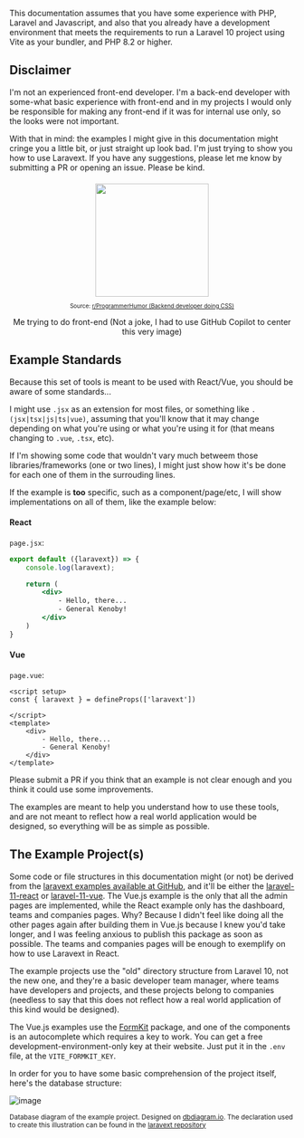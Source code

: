 
This documentation assumes that you have some experience with PHP, Laravel and Javascript, and also that you already have a development environment that meets the requirements to run a Laravel 10 project using Vite as your bundler, and PHP 8.2 or higher.

## Disclaimer

I'm not an experienced front-end developer. I'm a back-end developer with some-what basic experience with front-end and in my projects I would only be responsible for making any front-end if it was for internal use only, so the looks were not important. 

With that in mind: the examples I might give in this documentation might cringe you a little bit, or just straight up look bad. I'm just trying to show you how to use Laravext. If you have any suggestions, please let me know by submitting a PR or opening an issue. Please be kind.

<div style="text-align: center; margin-top: 20px;"> 
    <img src="/images/memes/back-end-developer-doing-css.webp" width="200px">
    <p style="font-size: 10px">Source: <a href="https://www.reddit.com/r/ProgrammerHumor/comments/8tnztu/backend_developer_doing_css/" target="_blank">r/ProgrammerHumor (Backend developer doing CSS)</a></p>
    <p style="font-size: 14px">Me trying to do front-end (Not a joke, I had to use GitHub Copilot to center this very image)</p>
</div>


## Example Standards

Because this set of tools is meant to be used with React/Vue, you should be aware of some standards...

I might use `.jsx` as an extension for most files, or something like `.(jsx|tsx|js|ts|vue)`, assuming that you'll know that it may change depending on what you're using or what you're using it for (that means changing to `.vue`, `.tsx`, etc).

If I'm showing some code that wouldn't vary much betweem those libraries/frameworks (one or two lines), I might just show how it's be done for each one of them in the surrouding lines.

If the example is **too** specific, such as a component/page/etc, I will show implementations on all of them, like the example below:

<!-- tabs:start -->

#### **React**

`page.jsx`:

```jsx
export default ({laravext}) => {
    console.log(laravext);

    return (
        <div>
            - Hello, there...
            - General Kenoby!
        </div>
    )
}
```

#### **Vue**

`page.vue`:

```vue
<script setup>
const { laravext } = defineProps(['laravext'])

</script>
<template>
    <div>
        - Hello, there...
        - General Kenoby!
    </div>
</template>
```

<!-- tabs:end -->


Please submit a PR if you think that an example is not clear enough and you think it could use some improvements.

The examples are meant to help you understand how to use these tools, and are not meant to reflect how a real world application would be designed, so everything will be as simple as possible.

## The Example Project(s)

Some code or file structures in this documentation might (or not) be derived from the [laravext examples available at GitHub](https://github.com/ArthurYdalgo/laravext/tree/main/examples), and it'll be either the [laravel-11-react](https://github.com/ArthurYdalgo/laravext/tree/main/examples/laravel-11-react) or [laravel-11-vue](https://github.com/ArthurYdalgo/laravext/tree/main/examples/laravel-11-vue). The Vue.js example is the only that all the admin pages are implemented, while the React example only has the dashboard, teams and companies pages. Why? Because I didn't feel like doing all the other pages again after building them in Vue.js because I knew you'd take longer, and I was feeling anxious to publish this package as soon as possible. The teams and companies pages will be enough to exemplify on how to use Laravext in React.

The example projects use the "old" directory structure from Laravel 10, not the new one, and they're a basic developer team manager, where teams have developers and projects, and these projects belong to companies (needless to say that this does not reflect how a real world application of this kind would be designed). 

The Vue.js examples use the [FormKit](https://formkit.com/) package, and one of the components is an autocomplete which requires a key to work. You can get a free development-environment-only key at their website. Just put it in the `.env` file, at the `VITE_FORMKIT_KEY`.

In order for you to have some basic comprehension of the project itself, here's the database structure:

![image](/images/illustrations/example-developer-team-database-diagram.png)

<sup>Database diagram of the example project. Designed on [dbdiagram.io](https://dbdiagram.io). The declaration used to create this illustration can be found in the [laravext repository](https://github.com/ArthurYdalgo/laravext/tree/main/docs/images/illustrations/example-developer-team-database-diagram.dbdiagram.io)</sub>


